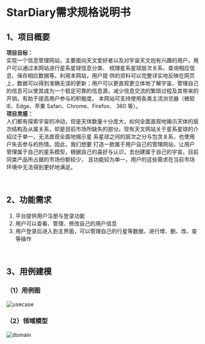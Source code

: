 # StarDiary需求规格说明书
 ## 1、项目概要
 **项目目标：**<br/>
 实现一个信息管理网站，主要面向天文爱好者以及对宇宙天文抱有兴趣的用户。用户可以通过本网站进行星系星球信息分类、 梳理星系星球层次关系、查询相应信息、保存相应数据等。利用本网站，用户提 供的资料可以完整详实地反映在网页上，数据可以得到准确无误的更新；用户可以更直观更立体地了解宇宙，管理自己的信息可以使其成为一个稳定可靠的信息源，减少信息交流的繁琐过程及其带来的开销，有助于提高用户参与的积极度。 本网站可支持使用各类主流浏览器（微软 IE、Edge、苹果 Safari、Chrome、Firefox、 360 等）。 <br/>
**项目灵感：**<br/>
人们都有探索宇宙的冲动，但是天体数量十分庞大，如何全面直观地揭示天体的层次结构及从属关系，却是目前市场所缺失的部分。现有天文网站关于星系星球的介绍过于单一，无法直观全面地揭示星 系星球之间的层次之分与包含关系，也使用户失去参与的热情。因此，我们想要 打造一款属于用户自己的管理网站，让用户管理属于自己的星系模型，根据自己的喜好与认识，去创建属于自己的宇宙。目前同类产品所占据的市场份额较少， 且功能较为单一，用户的这些需求在当前市场环境中无法得到更好地满足。

<br/>

## 2、功能需求
1. 平台提供用户注册与登录功能
2. 用户可以查看、管理、修改自己的用户信息
3. 用户登录后进入到主界面，可以管理自己的行星等数据，进行增、删、改、查等操作

<br/>

## 3、用例建模
### （1）用例图
![usecase]()

### （2）领域模型
![domain]()
